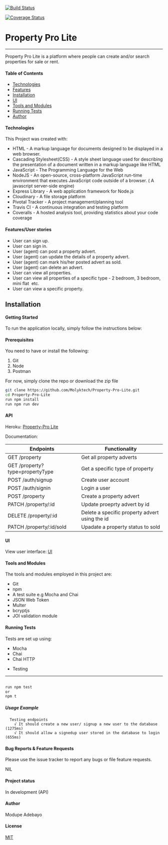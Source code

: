 [![Build Status](https://travis-ci.org/Molyktech/Property-Pro-Lite.svg?branch=develop)](https://travis-ci.org/Molyktech/Property-Pro-Lite)

[![Coverage Status](https://coveralls.io/repos/github/Molyktech/Property-Pro-Lite/badge.svg)](https://coveralls.io/github/Molyktech/Property-Pro-Lite)

# Property Pro Lite

---

Property Pro Lite is a platform where people can create and/or search properties for sale or rent.

#### Table of Contents

- [Technologies](#Technologies)
- [Features](#Features)
- [Installation](#Installation)
- [UI](#UI)
- [Tools and Modules](#Tools-and-Modules)
- [Running Tests](#Running-Tests)
- [Author](#Author)

#### Technologies

This Project was created with:

- HTML - A markup language for documents designed to be displayed in a web browser.
- Cascading Stylesheet(CSS) - A style sheet language used for describing the presentation of a document written in a markup language like HTML
- JavaScript - The Programming Language for the Web
- NodeJS - An open-source, cross-platform JavaScript run-time environment that executes JavaScript code outside of a browser. ( A javascript server-side engine)
- Express Library - A web application framework for Node.js
- Cloudinary - A file storage platform
- Pivotal Tracker - A project management/planning tool
- Travis CI - A continuous integration and testing platform
- Coveralls - A hosted analysis tool, providing statistics about your code coverage

#### Features/User stories

- User can sign up.
- User can sign in.
- User (agent) can post a property advert.
- User (agent) can update the details of a property advert.
- User (agent) can mark his/her posted advert as sold.
- User (agent) can delete an advert.
- User can view all properties.
- User can view all properties of a specific type - 2 bedroom, 3 bedroom, mini flat  etc.
- User can view a specific property.

## Installation

#### Getting Started

To run the application locally, simply follow the instructions below:

#### Prerequisites

You need to have or install the following:

1. Git
2. Node
3. Postman

For now, simply clone the repo or download the zip file

```bash
git clone https://github.com/Molyktech/Property-Pro-Lite.git
cd Property-Pro-Lite
run npm install
run npm run dev
```

#### API

Heroku: [Property-Pro Lite](https://propertymo.herokuapp.com/api/v1/)

Documentation:

| Endpoints                       | Functionality                                  |
| ------------------------------- | ---------------------------------------------- |
| GET /property                   | Get all property adverts                       |
| GET /property?type=propertyType | Get a specific type of property                |
| POST /auth/signup               | Create user account                            |
| POST /auth/signin               | Login a user                                   |
| POST /property                  | Create a property advert                       |
| PATCH /property/:id             | Update proeprty advert by id                   |
| DELETE /property/:id            | Delete a specific property advert using the id |
| PATCH /property/:id/sold        | Upadate a property status to sold              |

#### UI

View user interface: [UI](https://molyktech.github.io/Property-Pro-Lite/UI/)

#### Tools and Modules

The tools and modules employed in this project are:

- Git
- npm
- A test suite e.g Mocha and Chai
- JSON Web Token
- Multer
- bcryptjs
- JOI validation module

#### Running Tests

Tests are set up using:

- Mocha
- Chai
- Chai HTTP

* Testing

---

```bash

run npm test
or
npm t
```

##### Usage Example

```
  Testing endpoints
    √ It should create a new user/ signup a new user to the database (1275ms)
    √ It should allow a signedup user stored in the database to login (655ms)
```

#### Bug Reports & Feature Requests

Please use the issue tracker to report any bugs or file feature requests.

NIL

#### Project status

In development (API)

#### Author

Modupe Adebayo

#### License

[MIT](https://choosealicense.com/licenses/mit/)
